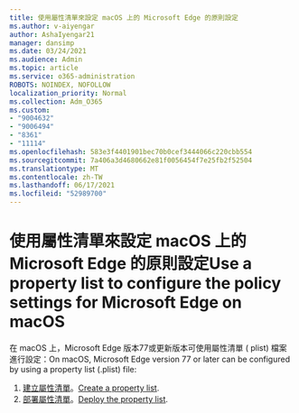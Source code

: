 ```yaml
---
title: 使用屬性清單來設定 macOS 上的 Microsoft Edge 的原則設定
ms.author: v-aiyengar
author: AshaIyengar21
manager: dansimp
ms.date: 03/24/2021
ms.audience: Admin
ms.topic: article
ms.service: o365-administration
ROBOTS: NOINDEX, NOFOLLOW
localization_priority: Normal
ms.collection: Adm_O365
ms.custom:
- "9004632"
- "9006494"
- "8361"
- "11114"
ms.openlocfilehash: 583e3f4401901bec70b0cef3444066c220cbb554
ms.sourcegitcommit: 7a406a3d4680662e81f0056454f7e25fb2f52504
ms.translationtype: MT
ms.contentlocale: zh-TW
ms.lasthandoff: 06/17/2021
ms.locfileid: "52989700"
---
```

# <a name="use-a-property-list-to-configure-the-policy-settings-for-microsoft-edge-on-macos"></a><span data-ttu-id="211ff-102">使用屬性清單來設定 macOS 上的 Microsoft Edge 的原則設定</span><span class="sxs-lookup"><span data-stu-id="211ff-102">Use a property list to configure the policy settings for Microsoft Edge on macOS</span></span>

<span data-ttu-id="211ff-103">在 macOS 上，Microsoft Edge 版本77或更新版本可使用屬性清單 ( plist) 檔案進行設定：</span><span class="sxs-lookup"><span data-stu-id="211ff-103">On macOS, Microsoft Edge version 77 or later can be configured by using a property list (.plist) file:</span></span>

1. <span data-ttu-id="211ff-104">[建立屬性清單](https://go.microsoft.com/fwlink/?linkid=2134726)。</span><span class="sxs-lookup"><span data-stu-id="211ff-104">[Create a property list](https://go.microsoft.com/fwlink/?linkid=2134726).</span></span>
1. <span data-ttu-id="211ff-105">[部署屬性清單](https://go.microsoft.com/fwlink/?linkid=2134727)。</span><span class="sxs-lookup"><span data-stu-id="211ff-105">[Deploy the property list](https://go.microsoft.com/fwlink/?linkid=2134727).</span></span>
